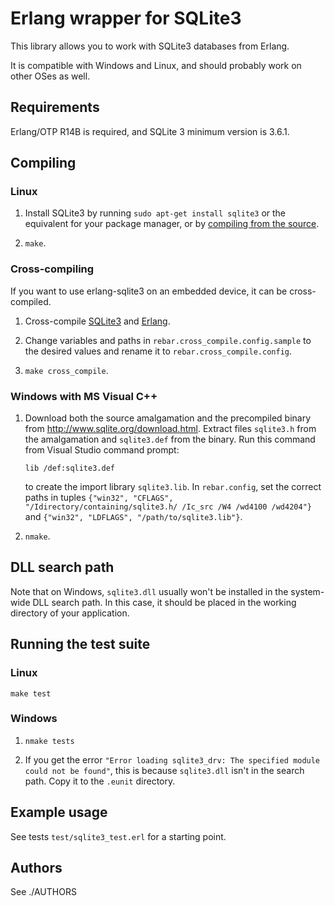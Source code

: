 # Erlang wrapper for SQLite3

This library allows you to work with SQLite3 databases from Erlang.

It is compatible with Windows and Linux, and should probably work on other OSes as well.

## Requirements

Erlang/OTP R14B is required, and SQLite 3 minimum version is 3.6.1.

## Compiling

### Linux

1. Install SQLite3 by running `sudo apt-get install sqlite3` or the equivalent for your package manager, or by [compiling from the source](http://source.online.free.fr/Linux_HowToCompileSQLite.html).

2. `make`.

### Cross-compiling

If you want to use erlang-sqlite3 on an embedded device, it can be cross-compiled.

1. Cross-compile [SQLite3](http://www.sqlite.org/cvstrac/wiki?p=HowToCompile) and [Erlang](http://www.erlang.org/doc/installation_guide/INSTALL-CROSS.html).

2. Change variables and paths in `rebar.cross_compile.config.sample` to the desired values and rename it to `rebar.cross_compile.config`.

3. `make cross_compile`.

### Windows with MS Visual C++

1. Download both the source amalgamation and the precompiled binary from http://www.sqlite.org/download.html. Extract files `sqlite3.h` from the amalgamation and `sqlite3.def` from the binary. Run this command from Visual Studio command prompt:

       lib /def:sqlite3.def

   to create the import library `sqlite3.lib`. In `rebar.config`, set the correct paths in tuples `{"win32", "CFLAGS", "/Idirectory/containing/sqlite3.h/ /Ic_src /W4 /wd4100 /wd4204"}` and `{"win32", "LDFLAGS", "/path/to/sqlite3.lib"}`.

2. `nmake`.

## DLL search path

Note that on Windows, `sqlite3.dll` usually won't be installed in the system-wide DLL search path. In this case, it should be placed in the working directory of your application.

## Running the test suite

### Linux

`make test`

### Windows

1. `nmake tests`

2. If you get the error `"Error loading sqlite3_drv: The specified module could not be found"`, this is because `sqlite3.dll` isn't in the search path. Copy it to the `.eunit` directory.

## Example usage

See tests `test/sqlite3_test.erl` for a starting point.

## Authors

See ./AUTHORS
